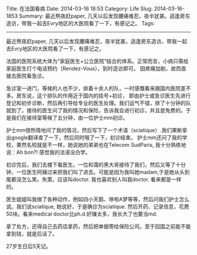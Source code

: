 Title: 在法国看病 
Date: 2014-03-16 18:53 
Category: Life
Slug: 2014-03-16-1853
Summary: 最近熬夜赶paper, 几天以后发现腰痛难忍，夜半犹甚。适逢房东造访，带我一起去Evry地区的大医院看了一下，有感记之。
Tags: 
<hr>

最近熬夜赶paper, 几天以后发现腰痛难忍，夜半犹甚。适逢房东造访，带我一起去Evry地区的大医院看了一下，有感记之。

法国的医院系统大体为“家庭医生+公立医院”结合的体系。正常而言，小病只需给家庭医生打个电话预约（Rendez-Vous），到时造访即可。
因疼痛加剧，故而直接去医院看急诊。

急诊室一进门，等候的人也不少，排着十余人的队，一时感慨看来跟国内医院差不多。房东说，这个排队的作用近于国内的挂号+初诊，
即由护士或急诊医生先进行登记和初步诊断，然后再引导给专业的医生处理。我们运气不错，排了十分钟的队就到了。接待的医生问了我的情况和保险，告诉我会进行初诊，并且是免费的。于是我们在接待室等候了五分钟，由一位护士mm初诊。

护士mm很热情地问了我的情况，然后写下了一个术语（sciatique）.我们果断拿出google翻译查了一下，然后同时哦了一下，初诊结束。
护士mm还问了我的学校，果然名校就是不一样，她说她的弟弟也在Telecom SudParis, 我十分熟练地说：Ah bon?! 感觉我的法语没白学。

初诊完后，我们去楼下看医生。一位和蔼的黑大哥接待了我们，然后又等了十分钟，一位医生阿姨过来把我们叫了进去。可能是因为我叫她madam,于是她从头到尾都没怎么笑。失策，应该叫doctor. 我也喜欢别人叫我doctor. 看来都是一样的。

医生姐姐叫我做了各种动作，例如四小天鹅、哆啦A梦等等，然后问我们护士怎么说。我们说sciatique, 她说好，于是确诊为sciatique.
然后开药、记录信息，花费50块。看来medical doctor比ph.d.好赚太多，我长大了也要当md.

拿了处方，还得自己去药店拿药，然后把单据寄给保险公司。至于回国之前能不能拿到钱，就是后话了。

27岁生日后5天记。




